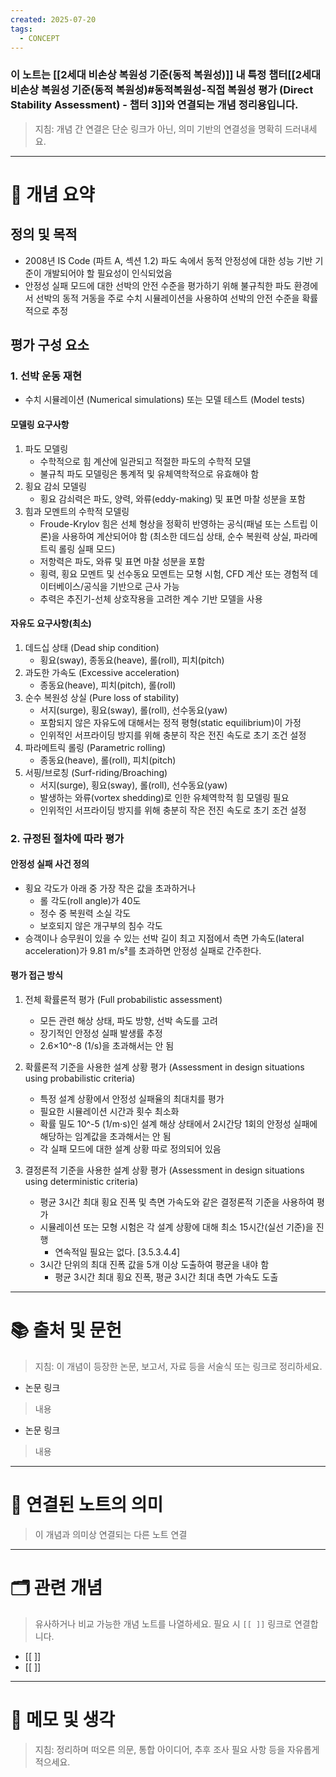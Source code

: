 ```yaml
---
created: 2025-07-20
tags:
  - CONCEPT
---
```

### 이 노트는 [[2세대 비손상 복원성 기준(동적 복원성)]] 내 특정 챕터[[2세대 비손상 복원성 기준(동적 복원성)#동적복원성-직접 복원성 평가 (Direct Stability Assessment) - 챕터 3]]와 연결되는 개념 정리용입니다.  
> 지침: 개념 간 연결은 단순 링크가 아닌, 의미 기반의 연결성을 명확히 드러내세요.  
---

# 🧩 개념 요약  
## 정의 및 목적
- 2008년 IS Code (파트 A, 섹션 1.2) 
  파도 속에서 동적 안정성에 대한 성능 기반 기준이 개발되어야 할 필요성이 인식되었음
- 안정성 실패 모드에 대한 선박의 안전 수준을 평가하기 위해 불규칙한 파도 환경에서 
  선박의 동적 거동을 주로 수치 시뮬레이션을 사용하여 선박의 안전 수준을 확률적으로 추정  

## 평가 구성 요소
### 1. 선박 운동 재현
- 수치 시뮬레이션 (Numerical simulations) 또는 모델 테스트 (Model tests)

#### 모델링 요구사항
1. 파도 모델링
	- 수학적으로 힘 계산에 일관되고 적절한 파도의 수학적 모델
	- 불규칙 파도 모델링은 통계적 및 유체역학적으로 유효해야 함
2. 횡요 감쇠 모델링
	- 횡요 감쇠력은 파도, 양력, 와류(eddy-making) 및 표면 마찰 성분을 포함
3. 힘과 모멘트의 수학적 모델링
	- Froude-Krylov 힘은 선체 형상을 정확히 반영하는 공식(패널 또는 스트립 이론)을 사용하여 계산되어야 함 (최소한 데드십 상태, 순수 복원력 상실, 파라메트릭 롤링 실패 모드)
	- 저항력은 파도, 와류 및 표면 마찰 성분을 포함
	- 횡력, 횡요 모멘트 및 선수동요 모멘트는 모형 시험, CFD 계산 또는 경험적 데이터베이스/공식을 기반으로 근사 가능
	- 추력은 추진기-선체 상호작용을 고려한 계수 기반 모델을 사용

#### 자유도 요구사항(최소)
1. 데드십 상태 (Dead ship condition)
	- 횡요(sway), 종동요(heave), 롤(roll), 피치(pitch)
2. 과도한 가속도 (Excessive acceleration)
	- 종동요(heave), 피치(pitch), 롤(roll)
3. 순수 복원성 상실 (Pure loss of stability)
	- 서지(surge), 횡요(sway), 롤(roll), 선수동요(yaw)
	- 포함되지 않은 자유도에 대해서는 정적 평형(static equilibrium)이 가정
	- 인위적인 서프라이딩 방지를 위해 충분히 작은 전진 속도로 초기 조건 설정
4. 파라메트릭 롤링 (Parametric rolling)
	- 종동요(heave), 롤(roll), 피치(pitch)
5. 서핑/브로칭 (Surf-riding/Broaching)
	- 서지(surge), 횡요(sway), 롤(roll), 선수동요(yaw)
	- 발생하는 와류(vortex shedding)로 인한 유체역학적 힘 모델링 필요
	- 인위적인 서프라이딩 방지를 위해 충분히 작은 전진 속도로 초기 조건 설정


### 2. 규정된 절차에 따라 평가
#### 안정성 실패 사건 정의
- 횡요 각도가 아래 중 가장 작은 값을 초과하거나
	- 롤 각도(roll angle)가 40도
	- 정수 중 복원력 소실 각도
	- 보호되지 않은 개구부의 침수 각도 
- 승객이나 승무원이 있을 수 있는 선박 길이 최고 지점에서 
  측면 가속도(lateral acceleration)가 9.81 m/s²를 초과하면 
  안정성 실패로 간주한다.

#### 평가 접근 방식
1. 전체 확률론적 평가 (Full probabilistic assessment)
	- 모든 관련 해상 상태, 파도 방향, 선박 속도를 고려
	- 장기적인 안정성 실패 발생률 추정
	- 2.6×10^-8 (1/s)을 초과해서는 안 됨

2. 확률론적 기준을 사용한 설계 상황 평가 (Assessment in design situations using probabilistic criteria)
	- 특정 설계 상황에서 안정성 실패율의 최대치를 평가
	- 필요한 시뮬레이션 시간과 횟수 최소화
	- 확률 밀도 10^-5 (1/m⋅s)인 설계 해상 상태에서 
	  2시간당 1회의 안정성 실패에 해당하는 임계값을 초과해서는 안 됨
	- 각 실패 모드에 대한 설계 상황 따로 정의되어 있음

3. 결정론적 기준을 사용한 설계 상황 평가 (Assessment in design situations using deterministic criteria)
	- 평균 3시간 최대 횡요 진폭 및 측면 가속도와 같은 결정론적 기준을 사용하여 평가
	- 시뮬레이션 또는 모형 시험은 각 설계 상황에 대해 최소 15시간(실선 기준)을 진행 
		- 연속적일 필요는 없다. [3.5.3.4.4]
	- 3시간 단위의 최대 진폭 값을 5개 이상 도출하여 평균을 내야 함
		- 평균 3시간 최대 횡요 진폭, 평균 3시간 최대 측면 가속도 도출








---

# 📚 출처 및 문헌  
> 지침: 이 개념이 등장한 논문, 보고서, 자료 등을 서술식 또는 링크로 정리하세요.

- 논문 링크
> 내용
- 논문 링크
>  내용 

---

# 🔗 연결된 노트의 의미  
> 이 개념과 의미상 연결되는 다른 노트 연결

---

# 🗂 관련 개념  
> 유사하거나 비교 가능한 개념 노트를 나열하세요. 필요 시 `[[ ]]` 링크로 연결합니다.

- [[ ]]
- [[ ]]

---

# 💬 메모 및 생각  
> 지침: 정리하며 떠오른 의문, 통합 아이디어, 추후 조사 필요 사항 등을 자유롭게 적으세요.

